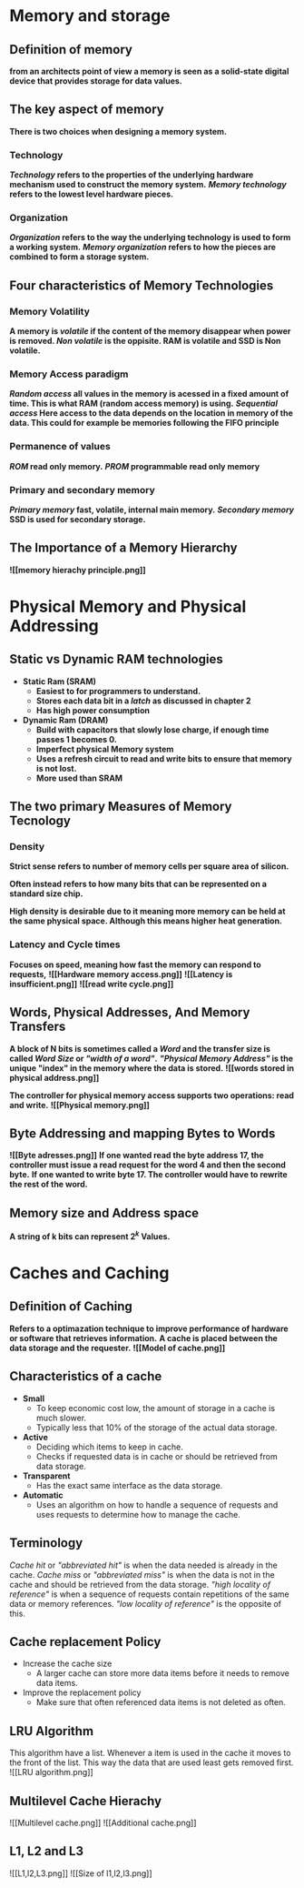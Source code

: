 # **Memory and storage**
## **Definition of memory**
**from an architects point of view a memory is seen as a solid-state digital device that provides storage for data values.**
## **The key aspect of memory**
**There is two choices when designing a memory system.**

### **Technology**
***Technology* refers to the properties of the underlying hardware mechanism used to construct the memory system.**
***Memory technology* refers to the lowest level hardware pieces.**
### **Organization**
***Organization* refers to the way the underlying technology is used to form a working system.** 
***Memory organization* refers to how the pieces are combined to form a storage system.**


## **Four characteristics of Memory Technologies**

### **Memory Volatility**
**A memory is *volatile* if the content of the memory disappear when power is removed. *Non volatile* is the oppisite. RAM is volatile and SSD is Non volatile.**
### **Memory Access paradigm**
***Random access* all values in the memory is acessed in a fixed amount of time. This is what RAM (random access memory) is using.**
***Sequential access* Here access to the data depends on the location in memory of the data. This could for example be memories following the FIFO principle**
### **Permanence of values**
***ROM* read only memory.**
***PROM* programmable read only memory**
### **Primary and secondary memory**
***Primary memory*   fast, volatile, internal main memory.**
***Secondary memory* SSD is used for secondary storage.**

## **The Importance of a Memory Hierarchy**
**![[memory hierachy principle.png]]**


# **Physical Memory and Physical Addressing**
## **Static vs Dynamic RAM technologies**
- **Static Ram (SRAM)** 
	- **Easiest to for programmers to understand.**
	- **Stores each data bit in a *latch* as discussed in chapter 2**
	- **Has high power consumption**
- **Dynamic Ram (DRAM)**
	- **Build with capacitors that slowly lose charge, if enough time passes 1 becomes 0.**
	- **Imperfect physical Memory system**
	- **Uses a refresh circuit to read and write bits to ensure that memory is not lost.**
	- **More used than SRAM**
## **The two primary Measures of Memory Tecnology**
### **Density**
**Strict sense refers to number of memory cells per square area of silicon.**

**Often instead refers to how many bits that can be represented on a standard size chip.**

**High density is desirable due to it meaning more memory can be held at the same physical space. Although this means higher heat generation.**
### **Latency and Cycle times**
**Focuses on speed, meaning how fast the memory can respond to requests,**
**![[Hardware memory access.png]]**
**![[Latency is insufficient.png]]**
**![[read write cycle.png]]**

## **Words, Physical Addresses, And Memory Transfers**
**A block of N bits is sometimes called a *Word* and the transfer size is called *Word Size* or *"width of a word"*.**
***"Physical Memory Address"* is the unique "index" in the memory where the data is stored.**
**![[words stored in physical address.png]]**

**The controller for physical memory access supports two operations: read and write.**
**![[Physical memory.png]]**
## **Byte Addressing and mapping Bytes to Words**
**![[Byte adresses.png]]**
**If one wanted read the byte address 17, the controller must issue a read request for the word 4 and then the second byte.**
**If one wanted to write byte 17. The controller would have to rewrite the rest of the word.**
## **Memory size and Address space**
**A string of k bits can represent $2^{k}$ Values.**
# **Caches and Caching**
## **Definition of Caching**
**Refers to a optimazation technique to improve performance of hardware or software that retrieves information.**
**A cache is placed between the data storage and the requester.**
**![[Model of cache.png]]**
## **Characteristics of a cache**
- **Small**
	- To keep economic cost low, the amount of storage in a cache is much slower.
	- Typically less that 10% of the storage of the actual data storage.
- **Active**
	- Deciding which items to keep in cache.
	- Checks if requested data is in cache or should be retrieved from data storage.
 - **Transparent**
	 - Has the exact same interface as the data storage.
 - **Automatic**
	 - Uses an algorithm on how to handle a sequence of requests and uses requests to determine how to manage the cache.
## Terminology
*Cache hit* or *"abbreviated hit"* is when the data needed is already in the cache.
*Cache miss* or *"abbreviated miss"* is when the data is not in the cache and should be retrieved from the data storage.
*"high locality of reference"* is when a sequence of requests contain repetitions of the same data or memory references.
*"low locality of reference"* is the opposite of this.
## Cache replacement Policy
- Increase the cache size
	- A larger cache can store more data items before it needs to remove data items.
- Improve the replacement policy
	- Make sure that often referenced data items is not deleted as often.


## LRU Algorithm
This algorithm have a list. Whenever a item is used in the cache it moves to the front of the list. This way the data that are used least gets removed first.
![[LRU algorithm.png]]
## Multilevel Cache Hierachy
![[Multilevel cache.png]]
![[Additional cache.png]]
## L1, L2 and L3
![[L1,l2,L3.png]]
![[Size of l1,l2,l3.png]]
